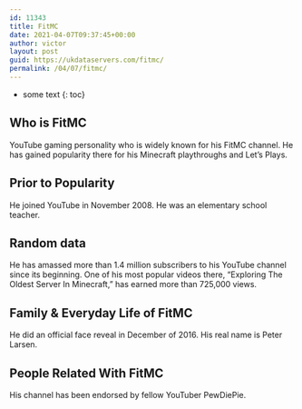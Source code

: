 ```yaml
---
id: 11343
title: FitMC
date: 2021-04-07T09:37:45+00:00
author: victor
layout: post
guid: https://ukdataservers.com/fitmc/
permalink: /04/07/fitmc/
---
```


* some text
{: toc}


## Who is FitMC



YouTube gaming personality who is widely known for his FitMC channel. He has gained popularity there for his Minecraft playthroughs and Let&#8217;s Plays.

                
                
                
## Prior to Popularity



He joined YouTube in November 2008. He was an elementary school teacher.

                
                
                
## Random data



He has amassed more than 1.4 million subscribers to his YouTube channel since its beginning. One of his most popular videos there, &#8220;Exploring The Oldest Server In Minecraft,&#8221; has earned more than 725,000 views.

                
                
                
## Family & Everyday Life of FitMC



He did an official face reveal in December of 2016. His real name is Peter Larsen.

                
                
                
## People Related With FitMC



His channel has been endorsed by fellow YouTuber PewDiePie. 

                
              
            
          
          
          